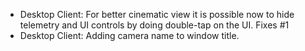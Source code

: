 * Desktop Client: For better cinematic view it is possible now to hide telemetry and UI controls by doing double-tap on the UI. Fixes #1
* Desktop Client: Adding camera name to window title.